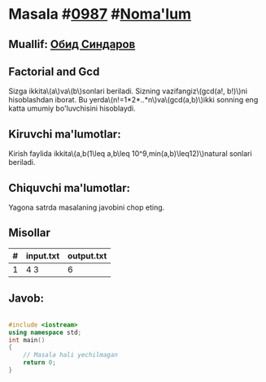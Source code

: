
<h1>Masala #<a href="https://robocontest.uz/tasks/0987">0987</a> #<a href="https://robocontest.uz/tasks?category=1">Noma'lum</a></h1>
<h2> Muallif: <a href="https://robocontest.uz/profile/thecr4sh">Обид Синдаров</a></h2>
<h2>Factorial and Gcd</h2>
<p>Sizga ikkita\(a\)va\(b\)sonlari beriladi. Sizning vazifangiz\(gcd(a!, b!)\)ni hisoblashdan iborat.
Bu yerda\(n!=1*2*..*n\)va\(gcd(a,b)\)ikki sonning eng katta umumiy bo'luvchisini hisoblaydi.</p>
<h2>Kiruvchi ma'lumotlar:</h2>
<p>Kirish faylida ikkita\(a,b(1\leq a,b\leq 10^9,min(a,b)\leq12)\)natural sonlari beriladi.</p>
<h2>Chiquvchi ma'lumotlar:</h2>
<p>Yagona satrda masalaning javobini chop eting.</p>
<h2>Misollar</h2>
<table>
    <thead>
        <tr>
            <th>#</th>
            <th>input.txt</th>
            <th>output.txt</th>
        </tr>
    </thead>
    <tbody>
            <tr>
                <td>1</td>
                <td>4 3</td>
                <td>6</td>
            </tr>
    </tbody>
    </table>
    
<h2>Javob:</h2>

######
```cpp
#include <iostream>
using namespace std;
int main()
{
    // Masala hali yechilmagan
    return 0;
}
```
